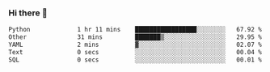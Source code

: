### Hi there 👋

<!--START_SECTION:waka-->

```txt
Python             1 hr 11 mins    █████████████████░░░░░░░░   67.92 %
Other              31 mins         ███████▒░░░░░░░░░░░░░░░░░   29.95 %
YAML               2 mins          ▓░░░░░░░░░░░░░░░░░░░░░░░░   02.07 %
Text               0 secs          ░░░░░░░░░░░░░░░░░░░░░░░░░   00.04 %
SQL                0 secs          ░░░░░░░░░░░░░░░░░░░░░░░░░   00.01 %
```

<!--END_SECTION:waka-->

<!--
**Jonas-VanHaeken/Jonas-VanHaeken** is a ✨ _special_ ✨ repository because its `README.md` (this file) appears on your GitHub profile.

Here are some ideas to get you started:

- 🔭 I’m currently working on ...
- 🌱 I’m currently learning ...
- 👯 I’m looking to collaborate on ...
- 🤔 I’m looking for help with ...
- 💬 Ask me about ...
- 📫 How to reach me: ...
- 😄 Pronouns: ...
- ⚡ Fun fact: ...
-->
